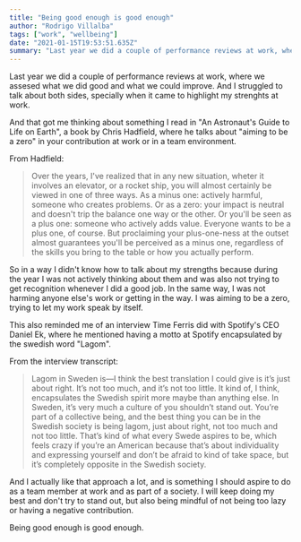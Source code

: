 ```yaml
---
title: "Being good enough is good enough"
author: "Rodrigo Villalba"
tags: ["work", "wellbeing"]
date: "2021-01-15T19:53:51.635Z"
summary: "Last year we did a couple of performance reviews at work, where we assesed what we did good and what we could improve."
---
```


Last year we did a couple of performance reviews at work, where we assesed what we did good and what we could improve. And I struggled to talk about both sides, specially when it came to highlight my strenghts at work.

And that got me thinking about something I read in "An Astronaut's Guide to Life on Earth", a book by Chris Hadfield, where he talks about "aiming to be a zero" in your contribution at work or in a team environment.

From Hadfield:

> Over the years, I've realized that in any new situation, wheter it involves an elevator, or a rocket ship, you will almost certainly be viewed in one of three ways. As a minus one: actively harmful, someone who creates problems. Or as a zero: your impact is neutral and doesn't trip the balance one way or the other. Or you'll be seen as a plus one: someone who actively adds value. Everyone wants to be a plus one, of course. But proclaiming your plus-one-ness at the outset almost guarantees you'll be perceived as a minus one, regardless of the skills you bring to the table or how you actually perform.

So in a way I didn't know how to talk about my strengths because during the year I was not actively thinking about them and was also not trying to get recognition whenever I did a good job. In the same way, I was not harming anyone else's work or getting in the way. I was aiming to be a zero, trying to let my work speak by itself.

This also reminded me of an interview Time Ferris did with Spotify's CEO Daniel Ek, where he mentioned having a motto at Spotify encapsulated by the swedish word "Lagom".

From the interview transcript:

> Lagom in Sweden is—I think the best translation I could give is it’s just about right. It’s not too much, and it’s not too little. It kind of, I think, encapsulates the Swedish spirit more maybe than anything else. In Sweden, it’s very much a culture of you shouldn’t stand out. You’re part of a collective being, and the best thing you can be in the Swedish society is being lagom, just about right, not too much and not too little. That’s kind of what every Swede aspires to be, which feels crazy if you’re an American because that’s about individuality and expressing yourself and don’t be afraid to kind of take space, but it’s completely opposite in the Swedish society.

And I actually like that approach a lot, and is something I should aspire to do as a team member at work and as part of a society. I will keep doing my best and don't try to stand out, but also being mindful of not being too lazy or having a negative contribution.

Being good enough is good enough.
